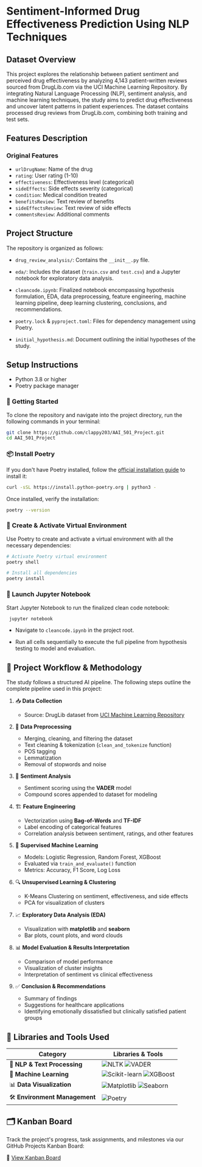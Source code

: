# Sentiment-Informed Drug Effectiveness Prediction Using NLP Techniques

## Dataset Overview

This project explores the relationship between patient sentiment and perceived drug effectiveness by analyzing 4,143 patient-written reviews sourced from DrugLib.com via the UCI Machine Learning Repository. By integrating Natural Language Processing (NLP), sentiment analysis, and machine learning techniques, the study aims to predict drug effectiveness and uncover latent patterns in patient experiences.
The dataset contains processed drug reviews from DrugLib.com, combining both training and test sets.

## Features Description

### Original Features

- `urlDrugName`: Name of the drug
- `rating`: User rating (1-10)
- `effectiveness`: Effectiveness level (categorical)
- `sideEffects`: Side effects severity (categorical)
- `condition`: Medical condition treated
- `benefitsReview`: Text review of benefits
- `sideEffectsReview`: Text review of side effects
- `commentsReview`: Additional comments

## Project Structure

The repository is organized as follows:​

- `drug_review_analysis/`: Contains the `__init__.py` file.​

- `eda/`: Includes the dataset (`train.csv` and `test.csv`) and a Jupyter notebook for exploratory data analysis.​

- `cleancode.ipynb`: Finalized notebook encompassing hypothesis formulation, EDA, data preprocessing, feature engineering, machine learning pipeline, deep learning clustering, conclusions, and recommendations.​

- `poetry.lock` & `pyproject.toml`: Files for dependency management using Poetry.​

- `initial_hypothesis.md`: Document outlining the initial hypotheses of the study.​

## Setup Instructions

- Python 3.8 or higher​
- Poetry package manager

### 🚀 Getting Started

To clone the repository and navigate into the project directory, run the following commands in your terminal:

```bash
git clone https://github.com/clappy203/AAI_501_Project.git
cd AAI_501_Project
```

### 📦 Install Poetry

If you don't have Poetry installed, follow the [official installation guide](https://python-poetry.org/docs/#installation) to install it:

```bash
curl -sSL https://install.python-poetry.org | python3 -
```

Once installed, verify the installation:

```bash
poetry --version
```

### 🧪 Create & Activate Virtual Environment

Use Poetry to create and activate a virtual environment with all the necessary dependencies:

```bash
# Activate Poetry virtual environment
poetry shell

# Install all dependencies
poetry install

```

### 📓 Launch Jupyter Notebook

Start Jupyter Notebook to run the finalized clean code notebook:

```bash
 jupyter notebook

```

- Navigate to `cleancode.ipynb` in the project root.

- Run all cells sequentially to execute the full pipeline from hypothesis testing to model and evaluation.

## 🔄 Project Workflow & Methodology

The study follows a structured AI pipeline.
The following steps outline the complete pipeline used in this project:

1. 📥 **Data Collection**

   - Source: DrugLib dataset from [UCI Machine Learning Repository](https://archive.ics.uci.edu/)

2. 🧹 **Data Preprocessing**

   - Merging, cleaning, and filtering the dataset
   - Text cleaning & tokenization (`clean_and_tokenize` function)
   - POS tagging
   - Lemmatization
   - Removal of stopwords and noise

3. 🧠 **Sentiment Analysis**

   - Sentiment scoring using the **VADER** model
   - Compound scores appended to dataset for modeling

4. 🏗️ **Feature Engineering**

   - Vectorization using **Bag-of-Words** and **TF-IDF**
   - Label encoding of categorical features
   - Correlation analysis between sentiment, ratings, and other features

5. 🤖 **Supervised Machine Learning**

   - Models: Logistic Regression, Random Forest, XGBoost
   - Evaluated via `train_and_evaluate()` function
   - Metrics: Accuracy, F1 Score, Log Loss

6. 🔍 **Unsupervised Learning & Clustering**

   - K-Means Clustering on sentiment, effectiveness, and side effects
   - PCA for visualization of clusters

7. 📈 **Exploratory Data Analysis (EDA)**

   - Visualization with **matplotlib** and **seaborn**
   - Bar plots, count plots, and word clouds

8. 📊 **Model Evaluation & Results Interpretation**

   - Comparison of model performance
   - Visualization of cluster insights
   - Interpretation of sentiment vs clinical effectiveness

9. ✅ **Conclusion & Recommendations**
   - Summary of findings
   - Suggestions for healthcare applications
   - Identifying emotionally dissatisfied but clinically satisfied patient groups

## 🧰 Libraries and Tools Used

| Category                      | Libraries & Tools                                                                                                                                                                                                  |
| ----------------------------- | ------------------------------------------------------------------------------------------------------------------------------------------------------------------------------------------------------------------ |
| 🧠 **NLP & Text Processing**  | ![NLTK](https://img.shields.io/badge/NLTK-Text%20Processing-green?logo=python&logoColor=white) ![VADER](https://img.shields.io/badge/VADER-Sentiment%20Analysis-blueviolet?logo=python&logoColor=white)            |
| 🤖 **Machine Learning**       | ![Scikit-learn](https://img.shields.io/badge/scikit--learn-ML-orange?logo=scikit-learn&logoColor=white) ![XGBoost](https://img.shields.io/badge/XGBoost-GradientBoosting-brightgreen?logo=xgboost&logoColor=white) |
| 📊 **Data Visualization**     | ![Matplotlib](https://img.shields.io/badge/Matplotlib-Visualization-blue?logo=matplotlib&logoColor=white) ![Seaborn](https://img.shields.io/badge/Seaborn-Stats%20Plots-cyan?logo=python&logoColor=white)          |
| 🛠️ **Environment Management** | ![Poetry](https://img.shields.io/badge/Poetry-Dependency%20Management-purple?logo=python&logoColor=white)                                                                                                          |

## 🗂️ Kanban Board

Track the project's progress, task assignments, and milestones via our GitHub Projects Kanban Board:

🔗 [View Kanban Board](https://github.com/users/clappy203/projects/2)
